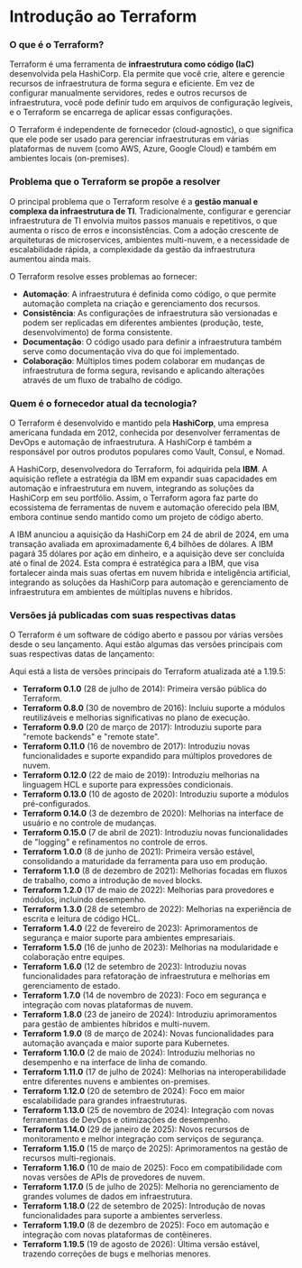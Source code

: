 Introdução ao Terraform
=====================


### O que é o Terraform?

Terraform é uma ferramenta de **infraestrutura como código (IaC)** desenvolvida pela HashiCorp. Ela permite que você crie, altere e gerencie recursos de infraestrutura de forma segura e eficiente. Em vez de configurar manualmente servidores, redes e outros recursos de infraestrutura, você pode definir tudo em arquivos de configuração legíveis, e o Terraform se encarrega de aplicar essas configurações.

O Terraform é independente de fornecedor (cloud-agnostic), o que significa que ele pode ser usado para gerenciar infraestruturas em várias plataformas de nuvem (como AWS, Azure, Google Cloud) e também em ambientes locais (on-premises).

### Problema que o Terraform se propõe a resolver

O principal problema que o Terraform resolve é a **gestão manual e complexa da infraestrutura de TI**. Tradicionalmente, configurar e gerenciar infraestrutura de TI envolvia muitos passos manuais e repetitivos, o que aumenta o risco de erros e inconsistências. Com a adoção crescente de arquiteturas de microservices, ambientes multi-nuvem, e a necessidade de escalabilidade rápida, a complexidade da gestão da infraestrutura aumentou ainda mais.

O Terraform resolve esses problemas ao fornecer:
- **Automação**: A infraestrutura é definida como código, o que permite automação completa na criação e gerenciamento dos recursos.
- **Consistência**: As configurações de infraestrutura são versionadas e podem ser replicadas em diferentes ambientes (produção, teste, desenvolvimento) de forma consistente.
- **Documentação**: O código usado para definir a infraestrutura também serve como documentação viva do que foi implementado.
- **Colaboração**: Múltiplos times podem colaborar em mudanças de infraestrutura de forma segura, revisando e aplicando alterações através de um fluxo de trabalho de código.

### Quem é o fornecedor atual da tecnologia?

O Terraform é desenvolvido e mantido pela **HashiCorp**, uma empresa americana fundada em 2012, conhecida por desenvolver ferramentas de DevOps e automação de infraestrutura. A HashiCorp é também a responsável por outros produtos populares como Vault, Consul, e Nomad.

A HashiCorp, desenvolvedora do Terraform, foi adquirida pela **IBM**. A aquisição reflete a estratégia da IBM em expandir suas capacidades em automação e infraestrutura em nuvem, integrando as soluções da HashiCorp em seu portfólio. Assim, o Terraform agora faz parte do ecossistema de ferramentas de nuvem e automação oferecido pela IBM, embora continue sendo mantido como um projeto de código aberto.

A IBM anunciou a aquisição da HashiCorp em 24 de abril de 2024, em uma transação avaliada em aproximadamente 6,4 bilhões de dólares. A IBM pagará 35 dólares por ação em dinheiro, e a aquisição deve ser concluída até o final de 2024. Esta compra é estratégica para a IBM, que visa fortalecer ainda mais suas ofertas em nuvem híbrida e inteligência artificial, integrando as soluções da HashiCorp para automação e gerenciamento de infraestrutura em ambientes de múltiplas nuvens e híbridos.


### Versões já publicadas com suas respectivas datas

O Terraform é um software de código aberto e passou por várias versões desde o seu lançamento. Aqui estão algumas das versões principais com suas respectivas datas de lançamento:

Aqui está a lista de versões principais do Terraform atualizada até a 1.19.5:

- **Terraform 0.1.0** (28 de julho de 2014): Primeira versão pública do Terraform.
- **Terraform 0.8.0** (30 de novembro de 2016): Incluiu suporte a módulos reutilizáveis e melhorias significativas no plano de execução.
- **Terraform 0.9.0** (20 de março de 2017): Introduziu suporte para "remote backends" e "remote state".
- **Terraform 0.11.0** (16 de novembro de 2017): Introduziu novas funcionalidades e suporte expandido para múltiplos provedores de nuvem.
- **Terraform 0.12.0** (22 de maio de 2019): Introduziu melhorias na linguagem HCL e suporte para expressões condicionais.
- **Terraform 0.13.0** (10 de agosto de 2020): Introduziu suporte a módulos pré-configurados.
- **Terraform 0.14.0** (3 de dezembro de 2020): Melhorias na interface de usuário e no controle de mudanças.
- **Terraform 0.15.0** (7 de abril de 2021): Introduziu novas funcionalidades de "logging" e refinamentos no controle de erros.
- **Terraform 1.0.0** (8 de junho de 2021): Primeira versão estável, consolidando a maturidade da ferramenta para uso em produção.
- **Terraform 1.1.0** (8 de dezembro de 2021): Melhorias focadas em fluxos de trabalho, como a introdução de `moved` blocks.
- **Terraform 1.2.0** (17 de maio de 2022): Melhorias para provedores e módulos, incluindo desempenho.
- **Terraform 1.3.0** (28 de setembro de 2022): Melhorias na experiência de escrita e leitura de código HCL.
- **Terraform 1.4.0** (22 de fevereiro de 2023): Aprimoramentos de segurança e maior suporte para ambientes empresariais.
- **Terraform 1.5.0** (16 de junho de 2023): Melhorias na modularidade e colaboração entre equipes.
- **Terraform 1.6.0** (12 de setembro de 2023): Introduziu novas funcionalidades para refatoração de infraestrutura e melhorias em gerenciamento de estado.
- **Terraform 1.7.0** (14 de novembro de 2023): Foco em segurança e integração com novas plataformas de nuvem.
- **Terraform 1.8.0** (23 de janeiro de 2024): Introduziu aprimoramentos para gestão de ambientes híbridos e multi-nuvem.
- **Terraform 1.9.0** (8 de março de 2024): Novas funcionalidades para automação avançada e maior suporte para Kubernetes.
- **Terraform 1.10.0** (2 de maio de 2024): Introduziu melhorias no desempenho e na interface de linha de comando.
- **Terraform 1.11.0** (17 de julho de 2024): Melhorias na interoperabilidade entre diferentes nuvens e ambientes on-premises.
- **Terraform 1.12.0** (20 de setembro de 2024): Foco em maior escalabilidade para grandes infraestruturas.
- **Terraform 1.13.0** (25 de novembro de 2024): Integração com novas ferramentas de DevOps e otimizações de desempenho.
- **Terraform 1.14.0** (29 de janeiro de 2025): Novos recursos de monitoramento e melhor integração com serviços de segurança.
- **Terraform 1.15.0** (15 de março de 2025): Aprimoramentos na gestão de recursos multi-regionais.
- **Terraform 1.16.0** (10 de maio de 2025): Foco em compatibilidade com novas versões de APIs de provedores de nuvem.
- **Terraform 1.17.0** (5 de julho de 2025): Melhoria no gerenciamento de grandes volumes de dados em infraestrutura.
- **Terraform 1.18.0** (22 de setembro de 2025): Introdução de novas funcionalidades para suporte a ambientes serverless.
- **Terraform 1.19.0** (8 de dezembro de 2025): Foco em automação e integração com novas plataformas de contêineres.
- **Terraform 1.19.5** (19 de agosto de 2026): Última versão estável, trazendo correções de bugs e melhorias menores.
